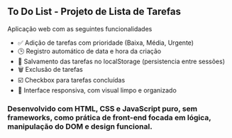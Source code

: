 ## To Do List - Projeto de Lista de Tarefas
Aplicação web com as seguintes funcionalidades

* ✅ Adição de tarefas com prioridade (Baixa, Média, Urgente)
* 🕒 Registro automático de data e hora da criação
* 💾 Salvamento das tarefas no localStorage (persistencia entre sessões)
* 🗑️ Exclusão de tarefas
* ☑️ Checkbox para tarefas concluídas
* 🎨 Interface responsiva, com visual limpo e organizado

### Desenvolvido com HTML, CSS e JavaScript puro, sem frameworks, como prática de front-end focada em lógica, manipulação do DOM e design funcional.
